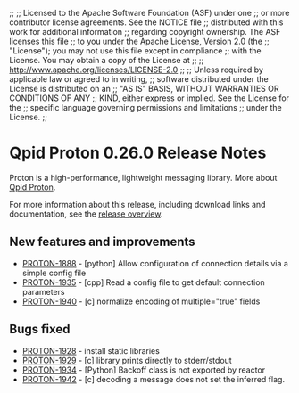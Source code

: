 ;;
;; Licensed to the Apache Software Foundation (ASF) under one
;; or more contributor license agreements.  See the NOTICE file
;; distributed with this work for additional information
;; regarding copyright ownership.  The ASF licenses this file
;; to you under the Apache License, Version 2.0 (the
;; "License"); you may not use this file except in compliance
;; with the License.  You may obtain a copy of the License at
;; 
;;   http://www.apache.org/licenses/LICENSE-2.0
;; 
;; Unless required by applicable law or agreed to in writing,
;; software distributed under the License is distributed on an
;; "AS IS" BASIS, WITHOUT WARRANTIES OR CONDITIONS OF ANY
;; KIND, either express or implied.  See the License for the
;; specific language governing permissions and limitations
;; under the License.
;;

# Qpid Proton 0.26.0 Release Notes

Proton is a high-performance, lightweight messaging library. More
about [Qpid Proton]({{site_url}}/proton/index.html).

For more information about this release, including download links and
documentation, see the [release overview](index.html).


## New features and improvements

 - [PROTON-1888](https://issues.apache.org/jira/browse/PROTON-1888) - [python] Allow configuration of connection details via a simple config file
 - [PROTON-1935](https://issues.apache.org/jira/browse/PROTON-1935) - [cpp] Read a config file to get default connection parameters 
 - [PROTON-1940](https://issues.apache.org/jira/browse/PROTON-1940) - [c] normalize encoding of multiple="true" fields

## Bugs fixed

 - [PROTON-1928](https://issues.apache.org/jira/browse/PROTON-1928) - install static libraries
 - [PROTON-1929](https://issues.apache.org/jira/browse/PROTON-1929) - [c] library prints directly to stderr/stdout
 - [PROTON-1934](https://issues.apache.org/jira/browse/PROTON-1934) - [Python] Backoff class is not exported by reactor
 - [PROTON-1942](https://issues.apache.org/jira/browse/PROTON-1942) - [c] decoding a message does not set the inferred flag.